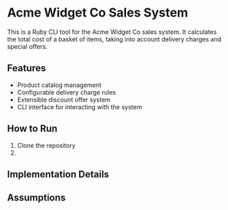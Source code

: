 # Acme Widget Co Sales System

This is a Ruby CLI tool for the Acme Widget Co sales system. It calculates the total cost of a basket of items, taking into account delivery charges and special offers.

## Features

- Product catalog management
- Configurable delivery charge rules
- Extensible discount offer system
- CLI interface for interacting with the system

## How to Run

1. Clone the repository
2.

## Implementation Details

## Assumptions

